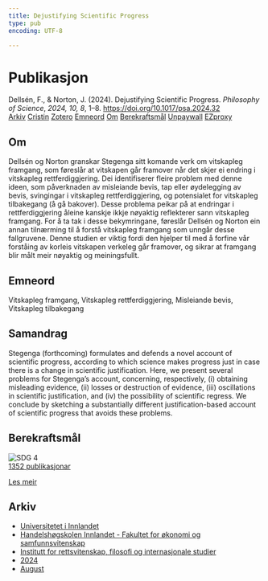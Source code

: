 ```yaml
---
title: Dejustifying Scientific Progress
type: pub
encoding: UTF-8

---
```

<h1>Publikasjon</h1>
<article id="csl-bib-container-XYDINQTJ" class="csl-bib-container">
  <div class="csl-bib-body"> <div class="csl-entry">Dellsén, F., &#38; Norton, J. (2024). Dejustifying Scientific Progress. <i>Philosophy of Science</i>, <i>2024, 10, 8</i>, 1–8. <a href="https://doi.org/10.1017/psa.2024.32">https://doi.org/10.1017/psa.2024.32</a></div> </div>
  <div class="csl-bib-buttons">
    <a href="#taxonomy-article-XYDINQTJ" alt="archive" class="csl-bib-button">Arkiv</a>
    <a href="https://app.cristin.no/results/show.jsf?id=2287918" alt="Cristin" class="csl-bib-button">Cristin</a>
    <a href="http://zotero.org/groups/5881554/items/XYDINQTJ" alt="Zotero" class="csl-bib-button">Zotero</a>
    <a href="#keywords-article-XYDINQTJ" alt="keywords" class="csl-bib-button">Emneord</a>
    <a href="#about-article-XYDINQTJ" alt="about_pub" class="csl-bib-button">Om</a>
    <a href="#sdg-article-XYDINQTJ" alt="sdg" class="csl-bib-button">Berekraftsmål</a>
    <a href="https://www.cambridge.org/core/services/aop-cambridge-core/content/view/4EA1324C28B8D4F341085529BA51A824/S0031824824000321a.pdf/div-class-title-dejustifying-scientific-progress-div.pdf" alt="Unpaywall" class="csl-bib-button">Unpaywall</a>
    <a href="https://www.cambridge.org/core/services/aop-cambridge-core/content/view/4EA1324C28B8D4F341085529BA51A824/S0031824824000321a.pdf/div-class-title-dejustifying-scientific-progress-div.pdf" alt="EZproxy" class="csl-bib-button">EZproxy</a>
  </div>
  <div id="csl-bib-meta-container-XYDINQTJ"></div>
</article>
<div id="csl-bib-meta-XYDINQTJ" class="csl-bib-meta">
  <article id="about-article-XYDINQTJ" class="about_pub-article">
    <h1>Om</h1>
    Dellsén og Norton granskar Stegenga sitt komande verk om vitskapleg framgang, som føreslår at vitskapen går framover når det skjer ei endring i vitskapleg rettferdiggjering. Dei identifiserer fleire problem med denne ideen, som påverknaden av misleiande bevis, tap eller øydelegging av bevis, svingingar i vitskapleg rettferdiggjering, og potensialet for vitskapleg tilbakegang (å gå bakover). Desse problema peikar på at endringar i rettferdiggjering åleine kanskje ikkje nøyaktig reflekterer sann vitskapleg framgang. For å ta tak i desse bekymringane, føreslår Dellsén og Norton ein annan tilnærming til å forstå vitskapleg framgang som unngår desse fallgruvene. Denne studien er viktig fordi den hjelper til med å forfine vår forståing av korleis vitskapen verkeleg går framover, og sikrar at framgang blir målt meir nøyaktig og meiningsfullt.
  </article>
  <article id="keywords-article-XYDINQTJ" class="keywords-article">
    <h1>Emneord</h1>
    Vitskapleg framgang, Vitskapleg rettferdiggjering, Misleiande bevis, Vitskapleg tilbakegang
  </article>
  <article id="abstract-article-XYDINQTJ" class="abstract-article">
    <h1>Samandrag</h1>
    Stegenga (forthcoming) formulates and defends a novel account of scientific progress, according to which science makes progress just in case there is a change in scientific justification. Here, we present several problems for Stegenga’s account, concerning, respectively, (i) obtaining misleading evidence, (ii) losses or destruction of evidence, (iii) oscillations in scientific justification, and (iv) the possibility of scientific regress. We conclude by sketching a substantially different justification-based account of scientific progress that avoids these problems.
  </article>
  <article id="sdg-article-XYDINQTJ" class="sdg-article">
    <h1>Berekraftsmål</h1>
    <div class="sdg-container"><div id="sdg4" class="sdg">
        <img src="{{< params subfolder >}}images/sdg/sdg04_nn.png" class="image" alt="SDG 4">
        <div class="sdg-overlay">
          <a href="/nn/archive/?key=?sdg=4#archive" class="sdg-publication-count"><span>1352</span> publikasjonar</a>
          <p><a href="https://fn.no/om-fn/fns-baerekraftsmaal/god-utdanning?lang=nno-NO" class="sdg-read-more">Les meir</a></p>
        </div>
      </div></div>
  </article>
  <article id="taxonomy-article-XYDINQTJ" class="taxonomy-article">
    <h1>Arkiv</h1>
    <ul>
      <li>
        <a href="/nn/archive/?key=3DCRN523">Universitetet i Innlandet</a>
      </li>
      <li>
        <a href="/nn/archive/?key=DU8Q9LN9">Handelshøgskolen Innlandet - Fakultet for økonomi og samfunnsvitenskap</a>
      </li>
      <li>
        <a href="/nn/archive/?key=ITYAG68H">Institutt for rettsvitenskap, filosofi og internasjonale studier</a>
      </li>
      <li>
        <a href="/nn/archive/?key=KVIAK4ZQ">2024</a>
      </li>
      <li>
        <a href="/nn/archive/?key=5EH5YGWM">August</a>
      </li>
    </ul>
  </article>
</div>
